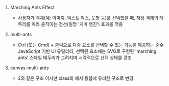 1. Marching Ants Effect 
    - 사용자가 객체(예: 이미지, 텍스트 박스, 도형 등)를 선택했을 때, 해당 객체의 테두리를 따라 움직이는 점선(일명 ‘개미 행진’) 효과를 적용

2. multi-ants
    - Ctrl (또는 Cmd) + 클릭으로 다중 요소를 선택할 수 있는 기능을 제공하는 순수 JavaScript 기반 UI 유틸리티, 선택된 요소에는 SVG로 구현된 'marching ants' 스타일 테두리가 그려지며 시각적으로 선택 상태를 강조

3. canvas-multi-ants
    - 2와 같은 구조 이지만 class화 해서 통합에 유리한 구조로 변경.